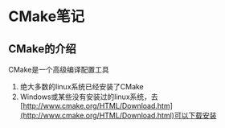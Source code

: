 # CMake笔记
## **CMake的介绍**
CMake是一个高级编译配置工具
1. 绝大多数的linux系统已经安装了CMake
2. Windows或某些没有安装过的linux系统，去[http://www.cmake.org/HTML/Download.htm](http://www.cmake.org/HTML/Download.html)可以下载安装